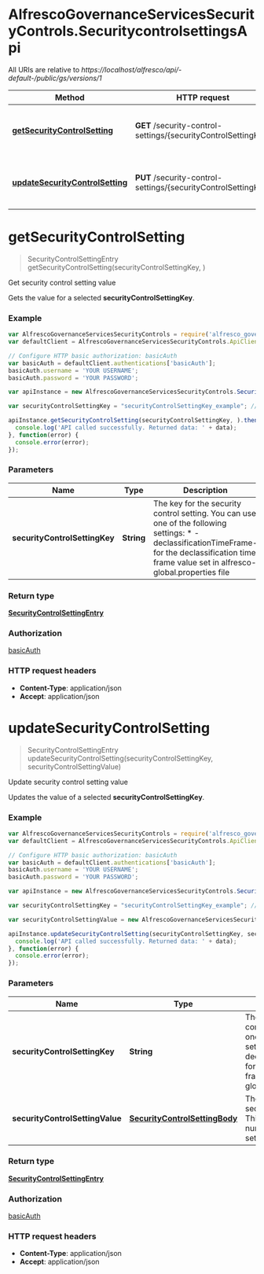 # AlfrescoGovernanceServicesSecurityControls.SecuritycontrolsettingsApi

All URIs are relative to *https://localhost/alfresco/api/-default-/public/gs/versions/1*

Method | HTTP request | Description
------------- | ------------- | -------------
[**getSecurityControlSetting**](SecuritycontrolsettingsApi.md#getSecurityControlSetting) | **GET** /security-control-settings/{securityControlSettingKey} | Get security control setting value
[**updateSecurityControlSetting**](SecuritycontrolsettingsApi.md#updateSecurityControlSetting) | **PUT** /security-control-settings/{securityControlSettingKey} | Update security control setting value


<a name="getSecurityControlSetting"></a>
# **getSecurityControlSetting**
> SecurityControlSettingEntry getSecurityControlSetting(securityControlSettingKey, )

Get security control setting value

Gets the value for a selected **securityControlSettingKey**.

### Example
```javascript
var AlfrescoGovernanceServicesSecurityControls = require('alfresco_governance_services_security_controls');
var defaultClient = AlfrescoGovernanceServicesSecurityControls.ApiClient.instance;

// Configure HTTP basic authorization: basicAuth
var basicAuth = defaultClient.authentications['basicAuth'];
basicAuth.username = 'YOUR USERNAME';
basicAuth.password = 'YOUR PASSWORD';

var apiInstance = new AlfrescoGovernanceServicesSecurityControls.SecuritycontrolsettingsApi();

var securityControlSettingKey = "securityControlSettingKey_example"; // String | The key for the security control setting. You can use one of the following settings: * -declassificationTimeFrame- for the declassification time frame value set in alfresco-global.properties file 

apiInstance.getSecurityControlSetting(securityControlSettingKey, ).then(function(data) {
  console.log('API called successfully. Returned data: ' + data);
}, function(error) {
  console.error(error);
});

```

### Parameters

Name | Type | Description  | Notes
------------- | ------------- | ------------- | -------------
 **securityControlSettingKey** | **String**| The key for the security control setting. You can use one of the following settings: * -declassificationTimeFrame- for the declassification time frame value set in alfresco-global.properties file  | 

### Return type

[**SecurityControlSettingEntry**](SecurityControlSettingEntry.md)

### Authorization

[basicAuth](../README.md#basicAuth)

### HTTP request headers

 - **Content-Type**: application/json
 - **Accept**: application/json

<a name="updateSecurityControlSetting"></a>
# **updateSecurityControlSetting**
> SecurityControlSettingEntry updateSecurityControlSetting(securityControlSettingKey, securityControlSettingValue)

Update security control setting value

Updates the value of a selected **securityControlSettingKey**.

### Example
```javascript
var AlfrescoGovernanceServicesSecurityControls = require('alfresco_governance_services_security_controls');
var defaultClient = AlfrescoGovernanceServicesSecurityControls.ApiClient.instance;

// Configure HTTP basic authorization: basicAuth
var basicAuth = defaultClient.authentications['basicAuth'];
basicAuth.username = 'YOUR USERNAME';
basicAuth.password = 'YOUR PASSWORD';

var apiInstance = new AlfrescoGovernanceServicesSecurityControls.SecuritycontrolsettingsApi();

var securityControlSettingKey = "securityControlSettingKey_example"; // String | The key for the security control setting. You can use one of the following settings: * -declassificationTimeFrame- for the declassification time frame value set in alfresco-global.properties file 

var securityControlSettingValue = new AlfrescoGovernanceServicesSecurityControls.SecurityControlSettingBody(); // SecurityControlSettingBody | The new value for the security control setting. This can be a string or number, depending on the setting key.

apiInstance.updateSecurityControlSetting(securityControlSettingKey, securityControlSettingValue).then(function(data) {
  console.log('API called successfully. Returned data: ' + data);
}, function(error) {
  console.error(error);
});

```

### Parameters

Name | Type | Description  | Notes
------------- | ------------- | ------------- | -------------
 **securityControlSettingKey** | **String**| The key for the security control setting. You can use one of the following settings: * -declassificationTimeFrame- for the declassification time frame value set in alfresco-global.properties file  | 
 **securityControlSettingValue** | [**SecurityControlSettingBody**](SecurityControlSettingBody.md)| The new value for the security control setting. This can be a string or number, depending on the setting key. | 

### Return type

[**SecurityControlSettingEntry**](SecurityControlSettingEntry.md)

### Authorization

[basicAuth](../README.md#basicAuth)

### HTTP request headers

 - **Content-Type**: application/json
 - **Accept**: application/json

